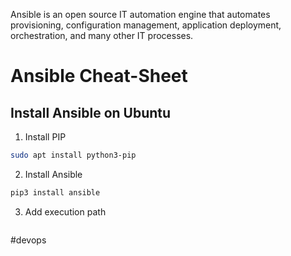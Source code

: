 Ansible is an open source IT automation engine that automates provisioning, configuration management, application deployment, orchestration, and many other IT processes.
# Ansible Cheat-Sheet
## Install Ansible on Ubuntu
1. Install PIP
```bash
sudo apt install python3-pip
```
2. Install Ansible
```bash
pip3 install ansible
```
3. Add execution path
```bash

```

#devops 